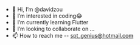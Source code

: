 - 👋 Hi, I’m @davidzou
- 👀 I’m interested in coding😂
- 🌱 I’m currently learning Flutter
- 💞️ I’m looking to collaborate on ...
- 📫 How to reach me -- spt_genius@hotmail.com

<!---
davidzou/davidzou is a ✨ special ✨ repository because its `README.md` (this file) appears on your GitHub profile.
You can click the Preview link to take a look at your changes.
--->
